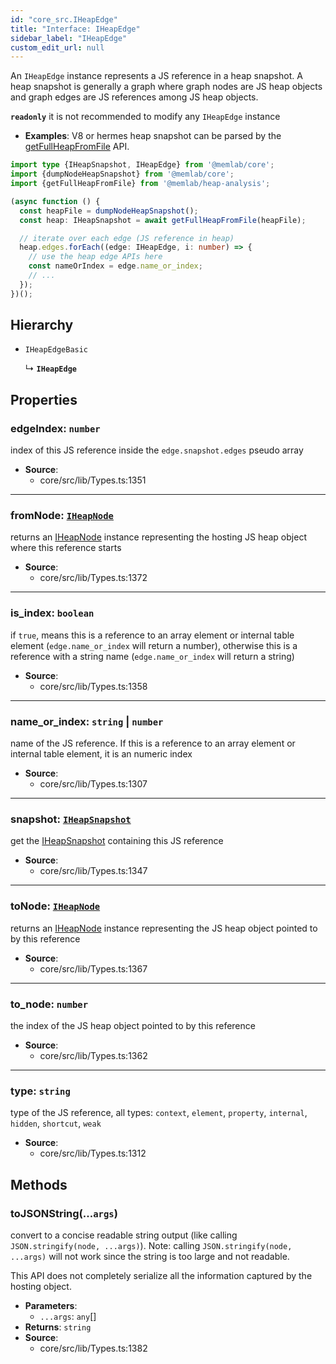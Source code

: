 ```yaml
---
id: "core_src.IHeapEdge"
title: "Interface: IHeapEdge"
sidebar_label: "IHeapEdge"
custom_edit_url: null
---
```


An `IHeapEdge` instance represents a JS reference in a heap snapshot.
A heap snapshot is generally a graph where graph nodes are JS heap objects
and graph edges are JS references among JS heap objects.

**`readonly`** it is not recommended to modify any `IHeapEdge` instance

* **Examples**: V8 or hermes heap snapshot can be parsed by the
[getFullHeapFromFile](../modules/heap_analysis_src.md#getfullheapfromfile) API.

```typescript
import type {IHeapSnapshot, IHeapEdge} from '@memlab/core';
import {dumpNodeHeapSnapshot} from '@memlab/core';
import {getFullHeapFromFile} from '@memlab/heap-analysis';

(async function () {
  const heapFile = dumpNodeHeapSnapshot();
  const heap: IHeapSnapshot = await getFullHeapFromFile(heapFile);

  // iterate over each edge (JS reference in heap)
  heap.edges.forEach((edge: IHeapEdge, i: number) => {
    // use the heap edge APIs here
    const nameOrIndex = edge.name_or_index;
    // ...
  });
})();
```

## Hierarchy

- `IHeapEdgeBasic`

  ↳ **`IHeapEdge`**

## Properties

### <a id="edgeindex" name="edgeindex"></a> **edgeIndex**: `number`

index of this JS reference inside the `edge.snapshot.edges` pseudo array

 * **Source**:
    * core/src/lib/Types.ts:1351

___

### <a id="fromnode" name="fromnode"></a> **fromNode**: [`IHeapNode`](core_src.IHeapNode.md)

returns an [IHeapNode](core_src.IHeapNode.md) instance representing the hosting
JS heap object where this reference starts

 * **Source**:
    * core/src/lib/Types.ts:1372

___

### <a id="is\_index" name="is\_index"></a> **is\_index**: `boolean`

if `true`, means this is a reference to an array element
or internal table element (`edge.name_or_index` will return a number),
otherwise this is a reference with a string name (`edge.name_or_index`
will return a string)

 * **Source**:
    * core/src/lib/Types.ts:1358

___

### <a id="name\_or\_index" name="name\_or\_index"></a> **name\_or\_index**: `string` \| `number`

name of the JS reference. If this is a reference to an array element
or internal table element, it is an numeric index

 * **Source**:
    * core/src/lib/Types.ts:1307

___

### <a id="snapshot" name="snapshot"></a> **snapshot**: [`IHeapSnapshot`](core_src.IHeapSnapshot.md)

get the [IHeapSnapshot](core_src.IHeapSnapshot.md) containing this JS reference

 * **Source**:
    * core/src/lib/Types.ts:1347

___

### <a id="tonode" name="tonode"></a> **toNode**: [`IHeapNode`](core_src.IHeapNode.md)

returns an [IHeapNode](core_src.IHeapNode.md) instance representing the JS heap object
pointed to by this reference

 * **Source**:
    * core/src/lib/Types.ts:1367

___

### <a id="to\_node" name="to\_node"></a> **to\_node**: `number`

the index of the JS heap object pointed to by this reference

 * **Source**:
    * core/src/lib/Types.ts:1362

___

### <a id="type" name="type"></a> **type**: `string`

type of the JS reference, all types:
`context`, `element`, `property`, `internal`, `hidden`, `shortcut`, `weak`

 * **Source**:
    * core/src/lib/Types.ts:1312

## Methods

### <a id="tojsonstring"></a>**toJSONString**(...`args`)

convert to a concise readable string output
(like calling `JSON.stringify(node, ...args)`).
Note: calling `JSON.stringify(node, ...args)` will not work
since the string is too large and not readable.

This API does not completely serialize all the information
captured by the hosting object.

 * **Parameters**:
    * `...args`: `any`[]
 * **Returns**: `string`
 * **Source**:
    * core/src/lib/Types.ts:1382
